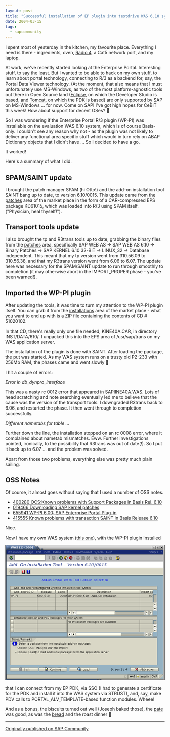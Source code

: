 ```yaml
---
layout: post
title: "Successful installation of EP plugin into testdrive WAS 6.10 system"
date: 2004-03-15
tags:
  - sapcommunity
---
```


I spent most of yesterday in the kitchen, my favourite place. Everything
I need is there - ingredients, oven, [Radio
4](http://www.bbc.co.uk/radio4/), a Cat5 network port, and my laptop.

At work, we've recently started looking at the Enterprise Portal.
Interesting stuff, to say the least. But I wanted to be able to hack on
my own stuff, to learn about portal technology, connecting to R/3 as a
backend for, say, the Portal Data Viewer technology. (At the moment,
that also means that I must unfortunately use MS-Windows, as two of the
most platform-agnostic tools out there in Open Source land
([Eclipse](http://www.eclipse.org), on which the Developer Studio is
based, and [Tomcat](http://jakarta.apache.org/tomcat/index.html), on
which the PDK is based) are only supported by SAP on MS-Windows \... for
now. Come on SAP! I've got high hopes for CeBIT this week! How about
support for decent OSes? 🙂

So I was wondering if the Enterprise Portal R/3 plugin (WP-PI) was
installable on the evaluation WAS 6.10 system, which is of course
Basis-only. I couldn't see any reason why not - as the plugin was not
likely to deliver any functional area specific stuff which would in turn
rely on ABAP Dictionary objects that I didn't have \... So I decided to
have a go.

It worked!

Here's a summary of what I did.

## SPAM/SAINT update

I brought the patch manager SPAM (hi Otto!) and the add-on installation
tool SAINT bang up to date, to version 6.10/0015. This update came from
the [patches](http://service.sap.com/patches) area of the market place
in the form of a CAR-compressed EPS package KD61015, which was loaded
into R/3 using SPAM itself. ("Physician, heal thyself!").

## Transport tools update

I also brought the tp and R3trans tools up to date, grabbing the binary
files from the [patches](http://service.sap.com/patches) area,
specifically SAP WEB AS -\> SAP WEB AS 6.10 -\> Binary Patches -\> SAP
KERNEL 6.10 32-BIT -\> LINUX_32 -\> Database independent. This meant
that my tp version went from 310.56.09 to 310.56.38, and that my R3trans
version went from 6.06 to 6.07. The update here was necessary for the
SPAM/SAINT update to run through smoothly to completion (it may
otherwise abort in the IMPORT_PROPER phase - you've been warned!).

## Imported the WP-PI plugin

After updating the tools, it was time to turn my attention to the WP-PI
plugin itself. You can grab it from the
[installations](http://service.sap.com/installations) area of the market
place - what you want to end up with is a ZIP file containing the
contents of CD \# 51020102.

In that CD, there's really only one file needed, KINE40A.CAR, in
directory INST/DATA/610/. I unpacked this into the EPS area of
/usr/sap/trans on my WAS application server.

The installation of the plugin is done with SAINT. After loading the
package, the put was started. As my WAS system runs on a trusty old
P2-233 with 256Mb RAM, the phases came and went slowly 🙂

I hit a couple of errors:

*Error in db_dynpro_interface*

This was a nasty rc 0012 error that appeared in SAPIINE40A.WAS. Lots
of head scratching and note searching eventually led me to believe
that the cause was the version of the transport tools. I downgraded
R3trans back to 6.06, and restarted the phase. It then went through
to completion successfully.

*Different nametabs for table \...*

Further down the line, the installation stopped on an rc 0008 error,
where it complained about nametab mismatches. Eww. Further
investigations pointed, ironically, to the possibility that R3trans
was out of date(!). So I put it back up to 6.07 \... and the problem
was solved.

Apart from those two problems, everything else was pretty much plain
sailing.

## OSS Notes

Of course, it almost goes without saying that I used a number of OSS
notes.

-   [400280 OCS:Known problems with Support Packages in Basis Rel.
    6.10](https://websmp206.sap-ag.de/~form/sapnet?_FRAME=CONTAINER&_OBJECT=011000358700006578322001)
-   [019466 Downloading SAP kernel
    patches](https://websmp206.sap-ag.de/~form/sapnet?_FRAME=CONTAINER&_OBJECT=011000358700006673112001)
-   [655941 WP-PI 6.00: SAP Enterprise Portal
    Plug-in](https://websmp206.sap-ag.de/~form/sapnet?_FRAME=CONTAINER&_OBJECT=012003146900000111392003)
-   [415555 Known problems with transaction SAINT in Basis Release
    6.10](https://websmp206.sap-ag.de/~form/sapnet?_FRAME=CONTAINER&_OBJECT=011000358700008788942001)

Nice.

Now I have my own WAS system ([this
one](http://www.sdn.sap.com/irj/servlet/prt/portal/prtroot/com.sapportals.km.docs/documents/a1-8-4/set%20your%20was%206%2010%20system%20to%20work%20-%20transport%20tracking%20with%20rss)),
with the WP-PI plugin
installed

![](/images/2004/03/WasSaint.png)

that I can
connect from my EP PDK, via SSO (I had to generate a certificate for the
PDK and install it into the WAS system via STRUST), and, say, make PDV
calls to PORTAL_ALV_TEMPLATE-based function modules. Wheee!

And as a bonus, the biscuits turned out well (Joseph baked those), the
[pate](/images/2004/03/LiverPate.jpg) was good, as
was the [bread](/images/2004/03/RyeBread.jpg) and
the roast dinner 🙂

---

[Originally published on SAP Community](https://community.sap.com/t5/additional-blogs-by-members/successful-installation-of-ep-plugin-into-testdrive-was-6-10-system/ba-p/12864903)
